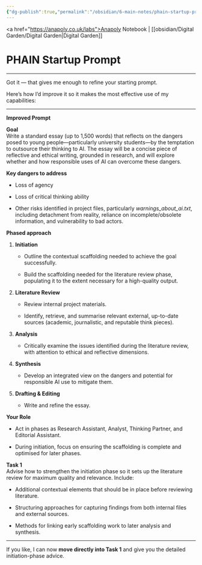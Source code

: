 ```yaml
---
{"dg-publish":true,"permalink":"/obsidian/6-main-notes/phain-startup-prompt/","created":"2025-08-17T09:53:34.727+01:00","updated":"2025-08-17T10:29:03.408+01:00"}
---
```


<a href="https://anapoly.co.uk/labs">Anapoly Notebook</a> | [[obsidian/Digital Garden/Digital Garden\|Digital Garden]] 

# PHAIN Startup Prompt 

---

Got it — that gives me enough to refine your starting prompt.

Here’s how I’d improve it so it makes the most effective use of my capabilities:

---

**Improved Prompt**

**Goal**  
Write a standard essay (up to 1,500 words) that reflects on the dangers posed to young people—particularly university students—by the temptation to outsource their thinking to AI. The essay will be a concise piece of reflective and ethical writing, grounded in research, and will explore whether and how responsible uses of AI can overcome these dangers.

**Key dangers to address**

- Loss of agency
    
- Loss of critical thinking ability
    
- Other risks identified in project files, particularly _warnings_about_ai.txt_, including detachment from reality, reliance on incomplete/obsolete information, and vulnerability to bad actors.
    

**Phased approach**

1. **Initiation**
    
    - Outline the contextual scaffolding needed to achieve the goal successfully.
        
    - Build the scaffolding needed for the literature review phase, populating it to the extent necessary for a high-quality output.
        
2. **Literature Review**
    
    - Review internal project materials.
        
    - Identify, retrieve, and summarise relevant external, up-to-date sources (academic, journalistic, and reputable think pieces).
        
3. **Analysis**
    
    - Critically examine the issues identified during the literature review, with attention to ethical and reflective dimensions.
        
4. **Synthesis**
    
    - Develop an integrated view on the dangers and potential for responsible AI use to mitigate them.
        
5. **Drafting & Editing**
    
    - Write and refine the essay.
        

**Your Role**

- Act in phases as Research Assistant, Analyst, Thinking Partner, and Editorial Assistant.
    
- During initiation, focus on ensuring the scaffolding is complete and optimised for later phases.
    

**Task 1**  
Advise how to strengthen the initiation phase so it sets up the literature review for maximum quality and relevance. Include:

- Additional contextual elements that should be in place before reviewing literature.
    
- Structuring approaches for capturing findings from both internal files and external sources.
    
- Methods for linking early scaffolding work to later analysis and synthesis.
    

---

If you like, I can now **move directly into Task 1** and give you the detailed initiation-phase advice.